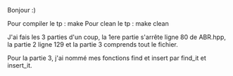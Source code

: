 Bonjour :)

Pour compiler le tp : make
Pour clean le tp : make clean

J'ai fais les 3 parties d'un coup, la 1ere partie s'arrête ligne 80 de ABR.hpp, la partie 2 ligne 129 et la partie 3 comprends tout le fichier.

Pour la partie 3, j'ai nommé mes fonctions find et insert par find_it et insert_it.
